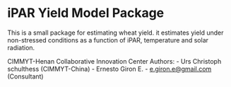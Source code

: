 # iPAR Yield Model Package

This is a small package for estimating wheat yield. it estimates yield under non-stressed conditions as a function of iPAR, temperature and solar radiation.

CIMMYT-Henan Collaborative Innovation Center
Authors: 
	- Urs Christoph schulthess (CIMMYT-China)
	- Ernesto Giron E. - e.giron.e@gmail.com (Consultant)
